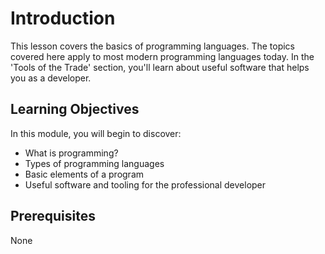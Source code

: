 # Introduction

This lesson covers the basics of programming languages. The topics covered here apply to most modern programming languages today. In the 'Tools of the Trade' section, you'll learn about useful software that helps you as a developer.

## Learning Objectives

In this module, you will begin to discover: 

- What is programming?
- Types of programming languages
- Basic elements of a program
- Useful software and tooling for the professional developer

## Prerequisites

None